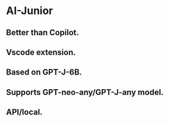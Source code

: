 # AI-Junior
## Better than Copilot.
## Vscode extension. 
## Based on GPT-J-6B.
## Supports GPT-neo-any/GPT-J-any model.
## API/local.
